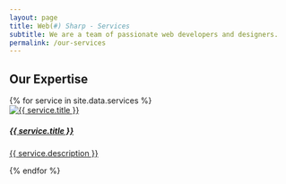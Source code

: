 ```yaml
---
layout: page
title: Web(#) Sharp - Services  
subtitle: We are a team of passionate web developers and designers.
permalink: /our-services
---
```


<section class="services py-5"> 
  <div class="container">
    <h2 class="section-title text-center mb-5">Our Expertise</h2>
    <div class="row"> 
      {% for service in site.data.services %}
      <div class="col-md-6 col-lg-4 mb-4"> 
        <div class="card h-100"> 
          <a href="{{ service.url }}">
            <img src="{{ service.image }}" class="card-img-top" alt="{{ service.title }}"> 
            <div class="card-body">
              <h5 class="card-title">{{ service.title }}</h5>
              <p class="card-text">{{ service.description }}</p>
            </div>
          </a>
        </div>
      </div>
      {% endfor %}
    </div>
  </div>
</section>